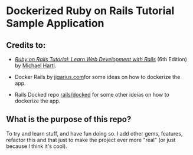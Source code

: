 # Dockerized Ruby on Rails Tutorial Sample Application

## Credits to:

- [_Ruby on Rails Tutorial:
Learn Web Development with Rails_](https://www.railstutorial.org/) (6th Edition) by [Michael Hartl](http://www.michaelhartl.com/).

- Docker Rails by [jigarius.com](https://jigarius.com/blog/ruby-on-rails-with-docker-compose)for some ideas on how to dockerize the app.

- Rails Docked repo [rails/docked](https://github.com/rails/docked) for some other ideias on how to dockerize the app.

## What is the purpose of this repo?

To try and learn stuff, and have fun doing so. I add other gems, features, refactor this and that just to make the project ever more "real" (or just because I think it's cool).